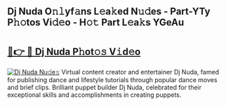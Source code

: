 ## Dj Nuda O𝚗𝚕yf𝚊ns L𝚎a𝚔ed N𝚞𝚍es - Part-YTy P𝚑𝚘tos Vi𝚍𝚎o - H𝚘𝚝 Part L𝚎a𝚔s YGeAu

# <h2><a href="http://kfcmp0r.oniu.top/?m=Dj+Nuda">🔗👉 🔴 Dj Nuda P𝚑ot𝚘𝚜 V𝚒d𝚎o</a></h2>

[![Dj Nuda Nu𝚍e𝚜](https://i.imgur.com/0qMVB7G.gif)](http://kfcmp0r.oniu.top/?m=Dj+Nuda)
Virtual content creator and entertainer Dj Nuda, famed for publishing dance and lifestyle tutorials through popular dance moves and brief clips. Brilliant puppet builder Dj Nuda, celebrated for their exceptional skills and accomplishments in creating puppets.  
